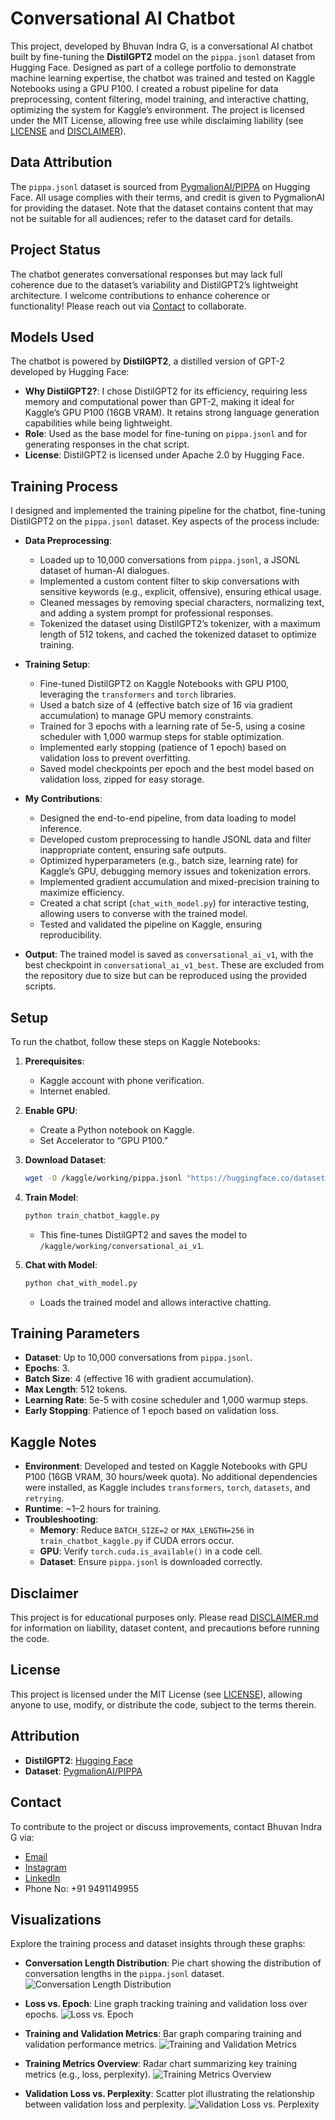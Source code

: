 # Conversational AI Chatbot

This project, developed by Bhuvan Indra G, is a conversational AI chatbot built by fine-tuning the **DistilGPT2** model on the `pippa.jsonl` dataset from Hugging Face. Designed as part of a college portfolio to demonstrate machine learning expertise, the chatbot was trained and tested on Kaggle Notebooks using a GPU P100. I created a robust pipeline for data preprocessing, content filtering, model training, and interactive chatting, optimizing the system for Kaggle’s environment. The project is licensed under the MIT License, allowing free use while disclaiming liability (see [LICENSE](LICENSE.txt) and [DISCLAIMER](DISCLAIMER.md)).

## Data Attribution

The `pippa.jsonl` dataset is sourced from [PygmalionAI/PIPPA](https://huggingface.co/datasets/PygmalionAI/PIPPA) on Hugging Face. All usage complies with their terms, and credit is given to PygmalionAI for providing the dataset. Note that the dataset contains content that may not be suitable for all audiences; refer to the dataset card for details.

## Project Status

The chatbot generates conversational responses but may lack full coherence due to the dataset’s variability and DistilGPT2’s lightweight architecture. I welcome contributions to enhance coherence or functionality! Please reach out via [Contact](#contact) to collaborate.

## Models Used

The chatbot is powered by **DistilGPT2**, a distilled version of GPT-2 developed by Hugging Face:
- **Why DistilGPT2?**: I chose DistilGPT2 for its efficiency, requiring less memory and computational power than GPT-2, making it ideal for Kaggle’s GPU P100 (16GB VRAM). It retains strong language generation capabilities while being lightweight.
- **Role**: Used as the base model for fine-tuning on `pippa.jsonl` and for generating responses in the chat script.
- **License**: DistilGPT2 is licensed under Apache 2.0 by Hugging Face.

## Training Process

I designed and implemented the training pipeline for the chatbot, fine-tuning DistilGPT2 on the `pippa.jsonl` dataset. Key aspects of the process include:

- **Data Preprocessing**:
  - Loaded up to 10,000 conversations from `pippa.jsonl`, a JSONL dataset of human-AI dialogues.
  - Implemented a custom content filter to skip conversations with sensitive keywords (e.g., explicit, offensive), ensuring ethical usage.
  - Cleaned messages by removing special characters, normalizing text, and adding a system prompt for professional responses.
  - Tokenized the dataset using DistilGPT2’s tokenizer, with a maximum length of 512 tokens, and cached the tokenized dataset to optimize training.

- **Training Setup**:
  - Fine-tuned DistilGPT2 on Kaggle Notebooks with GPU P100, leveraging the `transformers` and `torch` libraries.
  - Used a batch size of 4 (effective batch size of 16 via gradient accumulation) to manage GPU memory constraints.
  - Trained for 3 epochs with a learning rate of 5e-5, using a cosine scheduler with 1,000 warmup steps for stable optimization.
  - Implemented early stopping (patience of 1 epoch) based on validation loss to prevent overfitting.
  - Saved model checkpoints per epoch and the best model based on validation loss, zipped for easy storage.

- **My Contributions**:
  - Designed the end-to-end pipeline, from data loading to model inference.
  - Developed custom preprocessing to handle JSONL data and filter inappropriate content, ensuring safe outputs.
  - Optimized hyperparameters (e.g., batch size, learning rate) for Kaggle’s GPU, debugging memory issues and tokenization errors.
  - Implemented gradient accumulation and mixed-precision training to maximize efficiency.
  - Created a chat script (`chat_with_model.py`) for interactive testing, allowing users to converse with the trained model.
  - Tested and validated the pipeline on Kaggle, ensuring reproducibility.

- **Output**: The trained model is saved as `conversational_ai_v1`, with the best checkpoint in `conversational_ai_v1_best`. These are excluded from the repository due to size but can be reproduced using the provided scripts.

## Setup

To run the chatbot, follow these steps on Kaggle Notebooks:

1. **Prerequisites**:
   - Kaggle account with phone verification.
   - Internet enabled.

2. **Enable GPU**:
   - Create a Python notebook on Kaggle.
   - Set Accelerator to “GPU P100.”

3. **Download Dataset**:
   ```bash
   wget -O /kaggle/working/pippa.jsonl "https://huggingface.co/datasets/PygmalionAI/PIPPA/resolve/main/pippa.jsonl"
   ```

4. **Train Model**:
   ```bash
   python train_chatbot_kaggle.py
   ```
   - This fine-tunes DistilGPT2 and saves the model to `/kaggle/working/conversational_ai_v1`.

5. **Chat with Model**:
   ```bash
   python chat_with_model.py
   ```
   - Loads the trained model and allows interactive chatting.

## Training Parameters

- **Dataset**: Up to 10,000 conversations from `pippa.jsonl`.
- **Epochs**: 3.
- **Batch Size**: 4 (effective 16 with gradient accumulation).
- **Max Length**: 512 tokens.
- **Learning Rate**: 5e-5 with cosine scheduler and 1,000 warmup steps.
- **Early Stopping**: Patience of 1 epoch based on validation loss.

## Kaggle Notes

- **Environment**: Developed and tested on Kaggle Notebooks with GPU P100 (16GB VRAM, 30 hours/week quota). No additional dependencies were installed, as Kaggle includes `transformers`, `torch`, `datasets`, and `retrying`.
- **Runtime**: ~1–2 hours for training.
- **Troubleshooting**:
  - **Memory**: Reduce `BATCH_SIZE=2` or `MAX_LENGTH=256` in `train_chatbot_kaggle.py` if CUDA errors occur.
  - **GPU**: Verify `torch.cuda.is_available()` in a code cell.
  - **Dataset**: Ensure `pippa.jsonl` is downloaded correctly.

## Disclaimer

This project is for educational purposes only. Please read [DISCLAIMER.md](DISCLAIMER.md) for information on liability, dataset content, and precautions before running the code.

## License

This project is licensed under the MIT License (see [LICENSE](LICENSE.txt)), allowing anyone to use, modify, or distribute the code, subject to the terms therein.

## Attribution

- **DistilGPT2**: [Hugging Face](https://huggingface.co/distilgpt2)
- **Dataset**: [PygmalionAI/PIPPA](https://huggingface.co/datasets/PygmalionAI/PIPPA)

## Contact

To contribute to the project or discuss improvements, contact Bhuvan Indra G via:
- [Email](mailto:gbindra21@gmail.com)
- [Instagram](https://www.instagram.com/bhuvan_indra_0520/)
- [LinkedIn](https://www.linkedin.com/in/bhuvan-indra-995828274?utm_source=share&utm_campaign=share_via&utm_content=profile&utm_medium=android_app)
- Phone No: +91 9491149955

## Visualizations

Explore the training process and dataset insights through these graphs:

- **Conversation Length Distribution**: Pie chart showing the distribution of conversation lengths in the `pippa.jsonl` dataset.
  ![Conversation Length Distribution](graphs/convo_len_distribution_pie_chart.png)

- **Loss vs. Epoch**: Line graph tracking training and validation loss over epochs.
  ![Loss vs. Epoch](graphs/loss_vs_epoch_line_graph.png)

- **Training and Validation Metrics**: Bar graph comparing training and validation performance metrics.
  ![Training and Validation Metrics](graphs/train_and_test_bar_graph.png)

- **Training Metrics Overview**: Radar chart summarizing key training metrics (e.g., loss, perplexity).
  ![Training Metrics Overview](graphs/training_metrics_radar_chart.png)

- **Validation Loss vs. Perplexity**: Scatter plot illustrating the relationship between validation loss and perplexity.
  ![Validation Loss vs. Perplexity](graphs/val_loss_vs_perplexity_scatter_plot.png)
